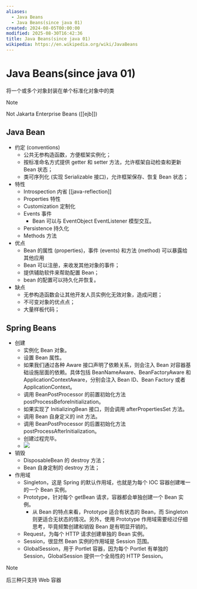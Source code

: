 ```yaml
---
aliases:
  - Java Beans
  - Java Beans(since java 01)
created: 2024-08-05T00:00:00
modified: 2025-08-30T16:42:36
title: Java Beans(since java 01)
wikipedia: https://en.wikipedia.org/wiki/JavaBeans
---
```


# Java Beans(since java 01)

将一个或多个对象封装在单个标准化对象中的类

> [!note]
> Not Jakarta Enterprise Beans ([[ejb]])

## Java Bean

- 约定 (conventions)
    - 公共无参构造函数，方便框架实例化；
    - 按标准命名方式提供 getter 和 setter 方法，允许框架自动检查和更新 Bean 状态；
    - 类可序列化 (实现 Serializable 接口)，允许框架保存、恢复 Bean 状态；
- 特性
    - Introspection 内省 [[java-reflection]]
    - Properties 特性
    - Customization 定制化
    - Events 事件
        - Bean 可以与 EventObject EventListener 模型交互。
    - Persistence 持久化
    - Methods 方法
- 优点
    - Bean 的属性 (properties)，事件 (events) 和方法 (method) 可以暴露给其他应用
    - Bean 可以注册，来收发其他对象的事件；
    - 提供辅助软件来帮助配置 Bean；
    - bean 的配置可以持久化并恢复。
- 缺点
    - 无参构造函数会让其他开发人员实例化无效对象，造成问题；
    - 不可变对象的优点点；
    - 大量样板代码；

## Spring Beans

- 创建
    - 实例化 Bean 对象。
    - 设置 Bean 属性。
    - 如果我们通过各种 Aware 接口声明了依赖关系，则会注入 Bean 对容器基础设施层面的依赖。具体包括 BeanNameAware、BeanFactoryAware 和 ApplicationContextAware，分别会注入 Bean ID、Bean Factory 或者 ApplicationContext。
    - 调用 BeanPostProcessor 的前置初始化方法 postProcessBeforeInitialization。
    - 如果实现了 InitializingBean 接口，则会调用 afterPropertiesSet 方法。
    - 调用 Bean 自身定义的 init 方法。
    - 调用 BeanPostProcessor 的后置初始化方法 postProcessAfterInitialization。
    - 创建过程完毕。
    - ![](https://raw.githack.com/bGZo/assets/dev/2024/Untitled_1722864586329_0.png)
- 销毁
    - DisposableBean 的 destroy 方法；
    - Bean 自身定制的 destroy 方法；
- 作用域
    - Singleton，这是 Spring 的默认作用域，也就是为每个 IOC 容器创建唯一的一个 Bean 实例。
    - Prototype，针对每个 getBean 请求，容器都会单独创建一个 Bean 实例。
        - 从 Bean 的特点来看，Prototype 适合有状态的 Bean，而 Singleton 则更适合无状态的情况。另外，使用 Prototype 作用域需要经过仔细思考，毕竟频繁创建和销毁 Bean 是有明显开销的。
    - Request，为每个 HTTP 请求创建单独的 Bean 实例。
    - Session，很显然 Bean 实例的作用域是 Session 范围。
    - GlobalSession，用于 Portlet 容器，因为每个 Portlet 有单独的 Session，GlobalSession 提供一个全局性的 HTTP Session。

> [!note]
> 后三种只支持 Web 容器
